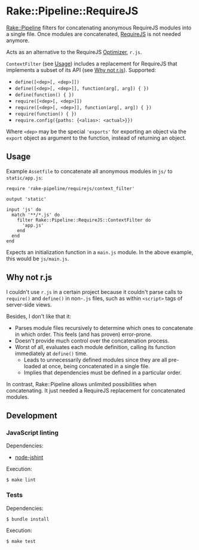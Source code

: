 # Rake::Pipeline::RequireJS

[Rake::Pipeline][rake-pipeline] filters for concatenating anonymous RequireJS
modules into a single file.  Once modules are concatenated,
[RequireJS][requirejs] is not needed anymore.

Acts as an alternative to the RequireJS [Optimizer][r-js], `r.js`.

`ContextFilter` (see [Usage](#usage)) includes a replacement for RequireJS that
implements a subset of its API (see [Why not r.js](#why)).  Supported:

  * `define([<dep>[, <dep>]])`
  * `define([<dep>[, <dep>]], function(arg[, arg]) { })`
  * `define(function() { })`
  * `require([<dep>[, <dep>]])`
  * `require([<dep>[, <dep>]], function(arg[, arg]) { })`
  * `require(function() { })`
  * `require.config({paths: {<alias>: <actual>}})`

Where `<dep>` may be the special `'exports'` for exporting an object via the
`export` object as argument to the function, instead of returning an object.

## Usage <a name="usage"></a>

Example `Assetfile` to concatenate all anonymous modules in `js/` to
`static/app.js`:

    require 'rake-pipeline/requirejs/context_filter'

    output 'static'

    input 'js' do
      match '**/*.js' do
        filter Rake::Pipeline::RequireJS::ContextFilter do
          'app.js'
        end
      end
    end

Expects an initialization function in a `main.js` module.  In the above example,
this would be `js/main.js`.

## Why not r.js <a name="why"></a>

I couldn't use `r.js` in a certain project because it couldn't parse calls to
`require()` and `define()` in non-`.js` files, such as within `<script>` tags of
server-side views.

Besides, I don't like that it:

  * Parses module files recursively to determine which ones to concatenate in
    which order.  This feels (and has proven) error-prone.
  * Doesn't provide much control over the concatenation process.
  * Worst of all, evaluates each module definition, calling its function
    immediately at `define()` time.
    * Leads to unnecessarily defined modules since they are all pre-loaded at
      once, being concatenated in a single file.
    * Implies that dependencies must be defined in a particular order.

In contrast, Rake::Pipeline allows unlimited possibilities when concatenating.
It just needed a RequireJS replacement for concatenated modules.

## Development

### JavaScript linting

Dependencies:

  * [node-jshint][node-jshint]

Execution:

    $ make lint

### Tests

Dependencies:

    $ bundle install

Execution:

    $ make test

[rake-pipeline]: https://github.com/livingsocial/rake-pipeline
[requirejs]: http://requirejs.org
[r-js]: http://requirejs.org/docs/optimization.html
[node-jshint]: https://github.com/jshint/node-jshint
